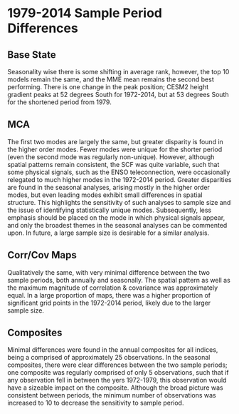 # 1979-2014 Sample Period Differences

## Base State

Seasonality wise there is some shifting in average rank, however, the top 10 models remain the same, and the MME mean remains the second best performing. There is one change in the peak position; CESM2 height gradient peaks at 52 degrees South for 1972-2014, but at 53 degrees South for the shortened period from 1979.

## MCA

The first two modes are largely the same, but greater disparity is found in the higher order modes. Fewer modes were unique for the shorter period (even the second mode was regularly non-unique). However, although spatial patterns remain consistent, the SCF was quite variable, such that some physical signals, such as the ENSO teleconnection, were occasionally relegated to much higher modes in the 1972-2014 period. Greater disparities are found in the seasonal analyses, arising mostly in the higher order modes, but even leading modes exhibit small differences in spatial structure. This highlights the sensitivity of such analyses to sample size and the issue of identifying statistically unique modes. Subsequently, less emphasis should be placed on the mode in which physical signals appear, and only the broadest themes in the seasonal analyses can be commented upon. In future, a large sample size is desirable for a similar analysis.

## Corr/Cov Maps

Qualitatively the same, with very minimal difference between the two sample periods, both annually and seasonally. The spatial pattern as well as the maximum magnitude of correlation & covariance was approximately equal. In a large proportion of maps, there was a higher proportion of significant grid points in the 1972-2014 period, likely due to the larger sample size.

## Composites

Minimal differences were found in the annual composites for all indices, being a comprised of approximately 25 observations. In the seasonal composites, there were clear differences between the two sample periods; one composite was regularly comprised of only 5 observations, such that if any observation fell in between the yers 1972-1979, this observation would have a sizeable impact on the composite. Although the broad picture was consistent between periods, the minimum number of observations was increased to 10 to decrease the sensitivity to sample period.
